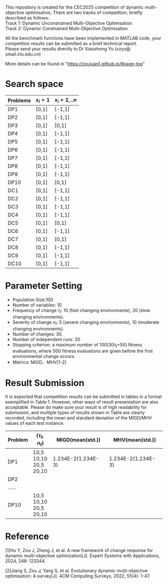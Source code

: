 This repository is created for the CEC2025 competition  of dynamic multi-objective optimisation, There are two tracks of competition, briefly described as follows:  
Track 1: Dynamic Unconstrained Multi-Objective Optimisation  
Track 2: Dynamic Constrained Multi-Objective Optimisation  

All the benchmark functions have been implemented in MATLAB code, your competition results can be submitted as a brief technical report.   
Please send your results directly to Dr Xiaozhong Yu (xzyu@ smail.xtu.edu.cn)  

More details can be found in "https://zoujuan1.github.io/#page-top"



# Search space

| Problems | $x_i=1$ | $x_i=2,..n$ |
| -------- | ------- | ----------- |
| DP1      | [0,1]   | [-1,1]      |
| DP2      | [0,1]   | [-1,1]      |
| DP3      | [0,1]   | [0,1]       |
| DP4      | [0,1]   | [-1,1]      |
| DP5      | [0,1]   | [-1,1]      |
| DP6      | [0,1]   | [-1,1]      |
| DP7      | [0,1]   | [-1,1]      |
| DP8      | [0,1]   | [-1,1]      |
| DP9      | [0,1]   | [-1,1]      |
| DP10     | [0,1]   | [0,1]       |
| DC1      | [0,1]   | [-1,1]      |
| DC2      | [0,1]   | [-1,1]      |
| DC3      | [0,1]   | [-1,1]      |
| DC4      | [0,1]   | [-1,1]      |
| DC5      | [0,1]   | [0,1]       |
| DC6      | [0,1]   | [-1,1]      |
| DC7      | [0,1]   | [0,1]       |
| DC8      | [0,1]   | [-1,1]      |
| DC9      | [0,1]   | [-1,1]      |
| DC10     | [0,1]   | [-1,1]      |



# Parameter Setting

- Population Size:100
- Number of variables: 10
- Frequency of change $\tau_t$: 10 (fast changing environments), 20 (slow changing environments).
- Severity of change $n_t$: 5 (severe changing environments), 10 (moderate changing environments).
- Number of changes: 30.
- Number of independent runs: 20
- Stopping criterion: a maximum number of 100(30$\tau_t$+50) fitness evaluations, where 500 fitness evaluations are given before the first environmental change occurs.
- Metrics: MIGD、MHV[1-2]

# Result Submission

It is expected that competition results can be submitted in tables in a format exemplified in Table 1. However, other ways of result presentation are also acceptable. Please do make sure your result is of high readability for submission, and multiple types of results shown in Table are clearly recorded, including the mean and standard deviation of the MIGD/MHV values of each test instance.

| Problem | $(\tau_t,n_t)$                        | MIGD(mean(std.))   | MHV(mean(std.))    |
| ------- | ------------------------------------- | ------------------ | ------------------ |
| DP1     | 10,5 <br> 10,10 <br> 20,5  <br> 20,10 | 1.234E-2(1.234E-3) | 1.234E-2(1.234E-3) |
| DP2     |                                       |                    |                    |
| ……      |                                       |                    |                    |
| DP10    | 10,5 <br> 10,10 <br> 20,5 <br> 20,10  |                    |                    |

# Reference

[1]Hu Y, Zou J, Zheng J, et al. A new framework of change response for dynamic multi-objective optimization[J]. Expert Systems with Applications, 2024, 248: 123344.

[2]Jiang S, Zou J, Yang S, et al. Evolutionary dynamic multi-objective optimisation: A survey[J]. ACM Computing Surveys, 2022, 55(4): 1-47.

